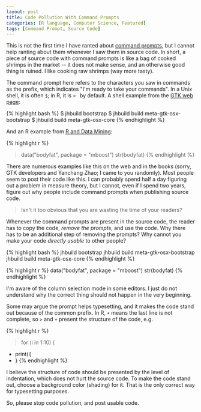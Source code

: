 ```yaml
---
layout: post
title: Code Pollution With Command Prompts
categories: [R language, Computer Science, Featured]
tags: [Command Prompt, Source Code]
---
```


This is not the first time I have ranted about [command prompts](http://en.wikipedia.org/wiki/Command-line_interface#Command_prompt), but I cannot help ranting about them whenever I saw them in source code. In short, a piece of source code with command prompts is like a bag of cooked shrimps in the market -- it does not make sense, and an otherwise good thing is ruined. I like cooking raw shrimps (way more tasty).

The command prompt here refers to the characters you saw in commands as the prefix, which indicates "I'm ready to take your commands". In a Unix shell, it is often `$`; in R, it is `> ` by default. A shell example from the [GTK web page](https://live.gnome.org/GTK%2B/OSX/Building):

{% highlight bash %}
$ jhbuild bootstrap
$ jhbuild build meta-gtk-osx-bootstrap
$ jhbuild build meta-gtk-osx-core
{% endhighlight %}

And an R example from [R and Data Mining](http://cran.r-project.org/doc/contrib/Zhao_R_and_data_mining.pdf):

{% highlight r %}
> data("bodyfat", package = "mboost")
> str(bodyfat)
{% endhighlight %}

There are numerous examples like this on the web and in the books (sorry, GTK developers and Yanchang Zhao; I came to you randomly). Most people seem to post their code like this. I can probably spend half a day figuring out a problem in measure theory, but I cannot, even if I spend two years, figure out why people include command prompts when publishing source code.

> Isn't it too obvious that you are wasting the time of your readers?

Whenever the command prompts are present in the source code, the reader has to copy the code, _remove the prompts_, and use the code. Why there has to be an additional step of removing the prompts? Why cannot you make your code _directly usable_ to other people?

{% highlight bash %}
jhbuild bootstrap
jhbuild build meta-gtk-osx-bootstrap
jhbuild build meta-gtk-osx-core
{% endhighlight %}

{% highlight r %}
data("bodyfat", package = "mboost")
str(bodyfat)
{% endhighlight %}

I'm aware of the column selection mode in some editors. I just do not understand why the correct thing should not happen in the very beginning.

Some may argue the prompt helps typesetting, and it makes the code stand out because of the common prefix. In R, `+` means the last line is not complete, so `>` and `+` present the structure of the code, e.g.

{% highlight r %}
> for (i in 1:10) {
+ print(i)
+ }
{% endhighlight %}

I believe the structure of code should be presented by the level of indentation, which does not hurt the source code. To make the code stand out, choose a background color (shading) for it. That is the only correct way for typesetting purposes.

So, please stop code pollution, and post usable code.
